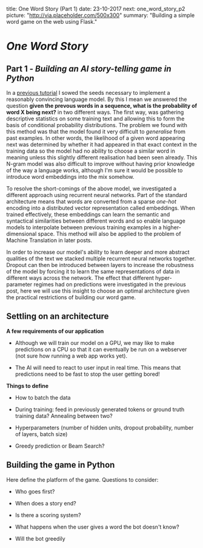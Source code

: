 title: One Word Story (Part 1)
date: 23-10-2017
next: one_word_story_p2
picture: "http://via.placeholder.com/500x300"
summary: "Building a simple word game on the web using Flask."

# _One Word Story_
## Part 1 - _Building an AI story-telling game in Python_

In a [previous tutorial](/language_modelling/) I sowed the seeds necessary to implement a reasonably convincing language model. By this I mean we answered the question **given the prevous words in a sequence, what is the probability of word X being next?** in two different ways. The first way, was gathering descriptive statistics on some training text and allowing this to form the basis of conditional probability distributions. The problem we found with this method was that the model found it very difficult to _generalise_ from past examples. In other words, the likelihood of a given word appearing next was determined by whether it had appeared in that exact context in the training data so the model had no ability to choose a similar word in meaning unless this slightly different realisation had been seen already. This N-gram model was also difficult to improve without having prior knowledge of the way a language works, although I'm sure it would be possible to introduce word embeddings into the mix somehow.

To resolve the short-comings of the above model, we investigated a different approach using recurrent neural networks. Part of the standard architecture means that words are converted from a sparse _one-hot_ encoding into a distributed vector representation called embeddings. When trained effectively, these embeddings can learn the semantic and syntactical similarities between different words and so enable language models to interpolate between previous training examples in a higher-dimensional space. This method will also be applied to the problem of Machine Translation in later posts.

In order to increase our model's ability to learn deeper and more abstract qualities of the text we stacked multiple recurrent neural networks together. Dropout can then be introduced between layers to increase the robustness of the model by forcing it to learn the same representations of data in different ways across the network. The effect that different hyper-parameter regimes had on predictions were investigated in the previous post, here we will use this insight to choose an optimal architecture given the practical restrictions of building our word game.

## Settling on an architecture

**A few requirements of our application**

- Although we will train our model on a GPU, we may like to make predictions on a CPU so that it can eventually be run on a webserver (not sure how running a web app works yet).

- The AI will need to react to user input in real time. This means that predictions need to be fast to stop the user getting bored!

**Things to define**

- How to batch the data

- During training: feed in previously generated tokens or ground truth training data? Annealing between two?

- Hyperparameters (number of hidden units, dropout probability, number of layers, batch size)

- Greedy prediction or Beam Search?

##  Building the game in Python

Here define the platform of the game. Questions to consider:

- Who goes first?

- When does a story end?

- Is there a scoring system?

- What happens when the user gives a word the bot doesn't know?

- Will the bot greedily
